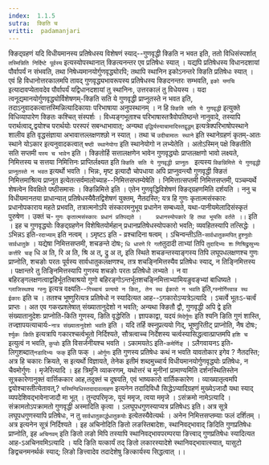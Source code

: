 ```yaml
---
index:  1.1.5
sutra:  क्ङिति च
vritti:  padamanjari
---
```


क्ङिद्ग्रहणं यदि विधीयमानस्य प्रतिषेधस्य विशेषणं स्याद्--गुणवृद्धी क्ङिति न भवत इति, ततो विधिसंस्पर्शात् ` तस्मिन्निति निर्दिष्टे पूर्वस्य` इत्यस्योपस्थानात् क्ङित्यनन्तर एव प्रतिषेधः स्यात् । यद्यपि प्रतिषेधस्य विधानदशायां पौर्वापर्यं न संभवति, तथा निषेध्यमानयोर्गुणवृद्ध्योरपि; तथापि स्थानिन इकोऽनन्तरे क्ङिति प्रतिषेधः स्यात् । एवं हि विधानोत्तरकालमपि तावद् गुणवृद्ध्यभावरूपस्य प्रतिषेधस्य क्ङिदनन्तरः सम्भवति, `इको यणचि` इत्यादावप्येतावदेव पौर्वापर्यं यद्विधानदशायां तु स्थानिनः, उत्तरकालं तु विधेयस्य । यदा त्वनूद्यमानयोर्गुणवृद्ध्योर्विशेषणम्-क्ङिति सति ये गुणवृद्धी प्राप्नुतस्ते न भवत इति, तदाऽनुवादकत्वात्तस्मिन्नित्यादिकायाः परिभाषाया अनुपस्थानम् । न हि `क्ङिति सति ये गुणवृद्धी` इत्युक्ते विधिव्यापारेण क्ङितः कश्चित् संस्पर्शः । विध्यङ्गभूताश्च परिभाषास्तत्रैवोपतिष्ठन्ते नानुवादे, तस्यापि परार्थत्वाद्,द्वयोश्च परार्थयोः परस्परं सबन्धाभावात्; अन्यथा `वृद्धिर्यस्याचामादिस्तद्वृद्धम्` इत्यत्रेक्परिभाषोपस्थाने शालीय इति वृद्धसंज्ञाया अभावात्तल्लक्षणश्छो न स्यात् । तथा च `उदीचामातः स्थाने` इति स्थानेग्रहणं कृतम्-आतः स्थाने योऽकार इत्यनुवादकत्वात् `षष्ठी स्थानेयोगा` इति स्थानेयोगो न लभ्येतेति । अतोऽस्मिन् पक्षे क्ङितीति सति सप्तमी `यस्य च भावेन` इति । क्ङितोर्हि सत्तालक्षणेन भावेन गुणवृद्ध्योः प्राप्तलक्षणो भावो लक्ष्यते, निमित्तस्य च सत्तया निमित्तिनः प्राप्तिर्लक्ष्यत इति `क्ङिति सति ये गुणवृद्धी प्राप्नुतः ` इत्यस्य `क्ङिन्निमित्ते ये गुणवृद्धी प्राप्नुतस्ते न भवत` इत्यर्थो भवति । भिन्नः, मृष्ट इत्यादौ चोपधाया अपि प्राप्नुवन्त्यौ गुणवृद्धी क्ङितं निमित्तमाश्रित्य प्राप्नुत इत्येतत्सर्वमालोच्याह--निमित्तसप्तम्येषेति । निमित्तात्सप्तमी निमित्तसप्तमी, पञ्चम्यर्थे शेषत्वेन विवक्षिते पष्ठीसमासः । क्ङिन्निमित्ते इति । एतेन गुणवृद्धिविशेषणं क्ङिद्ग्रहणमिति दर्शयति । ननु च विधीयमानतया प्राधान्यात् प्रतिषेधस्यैवैतद्विशेषणं युक्तम्, नैतदस्ति; यत्र हि गुणः कृतात्मसंस्कारः प्रधानोपकाराय महते प्रभवति, तत्रात्मनोऽपि संस्कारमनुभूय प्रधानेन सम्बध्यते, यथा-पानीयमेलादिसंस्कृतं पुरुषेण । उक्तं च-
`गुणः कृतात्मसंस्कारः प्रधानं प्रतिपद्यते ।   
 प्रधानस्योपकारे हि तथा भूयसि वर्तते ।।` इति ।
इह च गुणवृद्ध्योः क्ङिद्ग्रहणेन विशेषितयोर्महान् प्रधानप्रतिषेधस्योपकारो भवति; व्यवहितस्यापि तत्सिद्धेः । ऽभिन्नऽ इति-`रदाभ्याम्` इति नत्वम् । ऽमृष्टऽ इति - व्रश्चादिना षत्वम् । ऽचिन्वन्तीऽति-`सार्वधातुकमपित्` `हुश्नुवोः सार्वधातुके` । यद्येषा निमित्तसप्तमी, शचङन्ते दोषः; `धि धारणे` `रि गतौ`तुदादी ताभ्यां तिपि `तुदादिभ्यः शः` `णिश्रिद्रुस्रुभ्यः कर्त्तरि चङ्` धि अ ति, रि अ ति, श्रि अ त्, द्रु अ त्, इति स्थिते शचङन्तस्याङ्गस्य तिपि लघूपधलक्षणश्च गुणः प्राप्नोति, शचङोः परतः पूर्वस्य सार्वधातुकलक्षणश्च, तत्र शचङ्निमित्तस्यैव प्रतिषेधः स्याद्, न तिङ्निमित्तस्य । पक्षान्तरे तु तिङ्निमित्तस्यापि गुणस्य शचङोः परतः प्रतिषेधो लभ्यते । न वा बहिरङ्गलक्षणत्वाद्वहिर्भूततिबाश्रयो गुणो बहिरङ्गोऽन्तर्भूतशचङ्निमित्ताभ्यामियङुवङ्भ्यां बाधिष्यते । `ग्लाजिस्थश्च ग्स्नुः` इत्यत्र वक्ष्यति--`गिच्चायं प्रत्ययो न कित्, तेन स्थ ईकारो न भवति` इति,`ग्स्नोर्गित्त्वान्न स्थ ईकारः` इति च । ततश्च भूष्णुरित्यत्र प्रतिषेधो न स्यादित्यत आह--ऽगकारोऽप्यत्रेऽत्यादि । ऽचर्त्वे भूतःऽ-चर्त्वं प्राप्तः । अत एव गकरप्रश्लेषात् संख्यातानुदेशो न भवति; अन्यथा क्ङितौ द्वौ, गुणवृद्धी अपि द्वे इति संख्यातानुदेशः प्राप्नोति-किति गुणस्य, ङिति वृद्धेरिति । ज्ञापकाद्वा, यदयं `मिदेर्गुणः` इति श्यनि ङिति गुणं शास्ति, तज्ज्ञापयत्याचार्यः-`नात्र संख्यातानुदेशो भवति` इति । यदि तर्हि क्स्नुप्रत्ययो गिद्, भूष्णुरितीट् प्राप्नोति, नैष दोषः; `र्श्युकः किति` इत्यत्रापि गकारश्चर्त्वभूतो निर्दिश्यते, सौत्रत्वाच्च निर्देशस्य चर्त्वस्यासिद्धत्वात्प्राप्तमपि `हशि च` इत्युत्वं न भवति, `कुप्वोः` इति विसर्जनीयश्च भवति । ऽकामयतेऽ इति-`कमेर्णिङ्` । ऽलैगवायनऽ इति-लिगुशब्दात्`नडादिभ्यः फक्` इति फक् । `ओर्गुणः` इति गुणस्य प्रतिषेधः कथं न भवति यावतोकार इगेव ? नैतदस्ति; अत्र हि चकारः क्रियते, स इत्यर्थो विज्ञायते, तेनेक इतीमं शब्दमुच्चार्य विधीयमानयोर्गुणवृद्ध्योः प्रतिषेधः, न चैवमोर्गुणः । मृजेरित्यादि । इह त्रिमुनि व्याकरणम्, यथोत्तरं च मुनीनां प्रामाण्यमिति दर्शनस्थितिस्तेन सूत्रकारेणानुक्तं वार्त्तिककार आह,तदुक्तं च दूषयति, एवं भाष्यकारो वार्तिककारेण । व्याख्यातृत्वमपि द्वयोश्चास्तीत्येतावत्,? `यस्मिन्विधिस्तदादावल्ग्रहण` इत्यनेन तदादिविधौ सिद्धेऽप्यादिग्रहणं मुख्येऽजादौ यथा स्याद् व्यपदेशिवद्भावेनाजादौ मा भूत् । तुन्दपरिमृजः, यूयं ममृज, त्वया ममृजे । ऽसंक्रमो नामेऽत्यादि । संक्रामतोऽपक्रामतो गुणवृद्धी अस्मादिति कृत्वा । ऽलघूपधगुणस्याप्यत्र प्रतिषेधऽ इति। अत्र सूत्रे लघूपधगुणस्यापि प्रतिषेधः, न तु `सार्वधातुकार्द्धधातुकयोः` इत्येतस्यैवेत्यर्थः । अनेन निमित्तसप्तम्याः फलं दर्शितम् । अत्र इत्यनेन सूत्रं निर्दिश्यते । इह अचिनोदिति ङितो लङस्तिबादेशः, स्थानिवद्भावाद् ङिदिति गुणप्रतिषेधः प्राप्नोति, इह `अचिनवम्` इति ङितो लङो मिपि तस्यापि स्थानिवद्भावपरम्परया ङित्त्वाद् गुणप्रतिषेधः स्यादित्यत आह-ऽअचिनवमिऽत्यादि । यदि ङिति यत्कार्यं तद् ङितो लकारस्यादेशे स्थानिवद्भावात्स्यात्, यासुटो ङिद्वचनमनर्थकं स्याद्; लिङो ङित्त्वादेव तदादेशेषु ङित्कार्यस्य सिद्धत्वात् ।।
